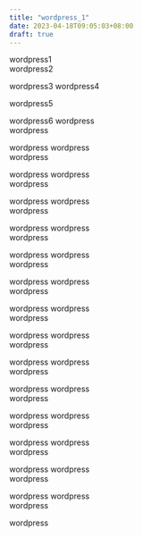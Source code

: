 ```yaml
---
title: "wordpress_1"
date: 2023-04-18T09:05:03+08:00
draft: true
---
```



wordpress1  
wordpress2  

wordpress3
wordpress4  
<!--more-->
wordpress5

wordpress6
wordpress  
wordpress

wordpress
wordpress  
wordpress

wordpress
wordpress  
wordpress

wordpress
wordpress  
wordpress

wordpress
wordpress  
wordpress

wordpress
wordpress  
wordpress

wordpress
wordpress  
wordpress

wordpress
wordpress  
wordpress

wordpress
wordpress  
wordpress

wordpress
wordpress  
wordpress

wordpress
wordpress  
wordpress

wordpress
wordpress  
wordpress

wordpress
wordpress  
wordpress

wordpress
wordpress  
wordpress

wordpress
wordpress  
wordpress

wordpress



